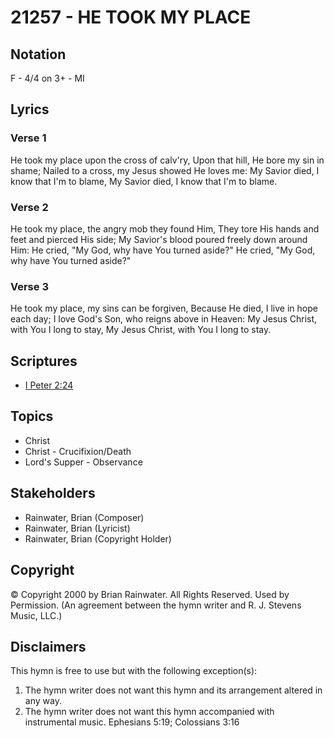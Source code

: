 # 21257 - HE TOOK MY PLACE

## Notation

F - 4/4 on 3+ - MI

## Lyrics

### Verse 1

He took my place upon the cross of calv'ry, Upon that hill, He bore my sin in shame; Nailed to a cross, my Jesus showed He loves me: My Savior died, I know that I'm to blame, My Savior died, I know that I'm to blame.

### Verse 2

He took my place, the angry mob they found Him, They tore His hands and feet and pierced His side; My Savior's blood poured freely down around Him: He cried, "My God, why have You turned aside?" He cried, "My God, why have You turned aside?"

### Verse 3

He took my place, my sins can be forgiven, Because He died, I live in hope each day; I love God's Son, who reigns above in Heaven: My Jesus Christ, with You I long to stay, My Jesus Christ, with You I long to stay.


## Scriptures

- [I Peter 2:24](https://www.biblegateway.com/passage/?search=I%20Peter%202%3A24)

## Topics

- Christ
- Christ - Crucifixion/Death
- Lord's Supper - Observance

## Stakeholders

- Rainwater, Brian (Composer)
- Rainwater, Brian (Lyricist)
- Rainwater, Brian (Copyright Holder)

## Copyright

© Copyright 2000 by Brian Rainwater. All Rights Reserved. Used by Permission.
(An agreement between the hymn writer and R. J. Stevens Music, LLC.)

## Disclaimers

This hymn is free to use but with the following exception(s):
1. The hymn writer does not want this hymn and its arrangement altered in any way.
2. The hymn writer does not want this hymn accompanied with instrumental music.
Ephesians 5:19; Colossians 3:16

